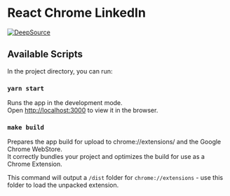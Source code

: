 # React Chrome LinkedIn

[![DeepSource](https://deepsource.io/gh/wassim-azirar/special-eureka.svg/?label=active+issues&show_trend=true&token=McnlFygvdIMbMgiP9q6PVzbW)](https://deepsource.io/gh/wassim-azirar/special-eureka/?ref=repository-badge)

## Available Scripts

In the project directory, you can run:

### `yarn start`

Runs the app in the development mode.\
Open [http://localhost:3000](http://localhost:3000) to view it in the browser.

### `make build`

Prepares the app build for upload to chrome://extensions/ and the Google Chrome WebStore. \
It correctly bundles your project and optimizes the build for use as a Chrome Extension.

This command will output a `/dist` folder for `chrome://extensions` - use this folder to load the unpacked extension.
